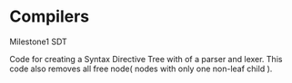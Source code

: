 # Compilers
Milestone1 SDT

Code for creating a Syntax Directive Tree with of a parser and lexer. This code also removes all free node( nodes with only one non-leaf child ).
